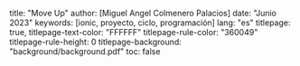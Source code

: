 title: "Move Up"
author: [Miguel Angel Colmenero Palacios]
date: "Junio 2023"
keywords: [ionic, proyecto, ciclo, programación]
lang: "es"
titlepage: true,
titlepage-text-color: "FFFFFF"
titlepage-rule-color: "360049"
titlepage-rule-height: 0
titlepage-background: "background/background.pdf"
toc: false
